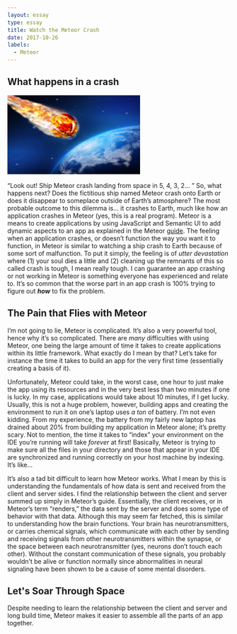 ```yaml
---
layout: essay
type: essay
title: Watch the Meteor Crash
date: 2017-10-26
labels:
  - Meteor
---
```


## What happens in a crash 

<img class="ui medium left floated rounded image" width="300" src="../images/meteorhitearth.jpg">

“Look out! Ship Meteor crash landing from space in 5, 4, 3, 2… ” So, what happens next? Does the fictitious ship named Meteor crash onto Earth or does it disappear to someplace outside of Earth’s atmosphere? The most probable outcome to this dilemma is... it crashes to Earth, much like how an application crashes in Meteor (yes, this is a real program). Meteor is a means to create applications by using JavaScript and Semantic UI to add dynamic aspects to an app as explained in the Meteor [guide](https://guide.meteor.com/). The feeling when an application crashes, or doesn’t function the way you want it to function, in Meteor is similar to watching a ship crash to Earth because of some sort of malfunction. To put it simply, the feeling is of *utter devastation* where (1) your soul dies a little and (2) cleaning up the remnants of this so called crash is tough, I mean really tough. I can guarantee an app crashing or not working in Meteor is something everyone has experienced and relate to. It’s so common that the worse part in an app crash is 100% trying to figure out **_how_** to fix the problem.

## The Pain that Flies with Meteor

I’m not going to lie, Meteor is complicated. It’s also a very powerful tool, hence why it’s so complicated. There are *many* difficulties with using Meteor, one being the large amount of time it takes to create applications within its little framework. What exactly do I mean by that? Let’s take for instance the time it takes to build an app for the very first time (essentially creating a basis of it). 

Unfortunately, Meteor could take, in the worst case, one hour to just make the app using its resources and in the very best less than two minutes if one is lucky. In my case, applications would take about 10 minutes, if I get lucky. Usually, this is not a huge problem, however, building apps and creating the environment to run it on one’s laptop uses *_a ton_* of battery. I’m not even kidding. From my experience, the battery from my fairly new laptop has drained about 20% from building my application in Meteor alone; it’s pretty scary. Not to mention, the time it takes to “index” your environment on the IDE you’re running will take *_forever_* at first! Basically, Meteor is trying to make sure all the files in your directory and those that appear in your IDE are synchronized and running correctly on your host machine by indexing. It’s like...   

It’s also a tad bit difficult to learn how Meteor works. What I mean by this is understanding the fundamentals of how data is sent and received from the client and server sides. I find the relationship between the client and server summed up simply in Meteor’s guide. Essentially, the client receives, or in Meteor’s term “renders,” the data sent by the server and does some type of behavior with that data. Although this may seem far fetched, this is similar to understanding how the brain functions. Your brain has neurotransmitters, or carries chemical signals, which communicate with each other by sending and receiving signals from other neurotransmitters within the synapse, or the space between each neurotransmitter (yes, neurons don’t touch each other). Without the constant communication of these signals, you probably wouldn’t be alive or function normally since abnormalities in neural signaling have been shown to be a cause of some mental disorders.     


## Let's Soar Through Space

Despite needing to learn the relationship between the client and server and long build time, Meteor makes it easier to assemble all the parts of an app together.  
